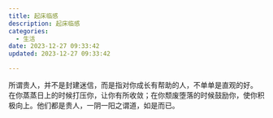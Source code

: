 ```yaml
---
title: 起床临感
description: 起床临感
categories:
  - 生活 
date: 2023-12-27 09:33:42
updated: 2023-12-27 09:33:42

---
```


所谓贵人，并不是封建迷信，而是指对你成长有帮助的人，不单单是直观的好。  
在你蒸蒸日上的时候打压你，让你有所收敛；在你颓废堕落的时候鼓励你，使你积极向上。他们都是贵人，一阴一阳之谓道，如是而已。









